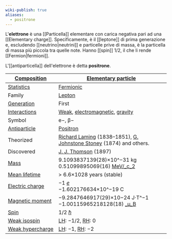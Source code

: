 ```yaml
---
wiki-publish: true
aliases:
  - positrone
---
```

L'**elettrone** è una [[Particella]] elementare con carica negativa pari ad una [[Elementary charge]]. Specificamente, è il [[leptone]] di prima generazione e, escludendo [[neutrino|neutrini]] e particelle prive di massa, è la particella di massa più piccola tra quelle note. Hanno [[spin]] 1/2, il che li rende [[Fermion|fermioni]].

L'[[antiparticella]] dell'elettrone è detta **positrone**.

| [Composition](https://en.wikipedia.org/wiki/Particle#Composition "Particle")                              | [Elementary particle](https://en.wikipedia.org/wiki/Elementary_particle "Elementary particle")                                                                                                                                                            |
| --------------------------------------------------------------------------------------------------------- | --------------------------------------------------------------------------------------------------------------------------------------------------------------------------------------------------------------------------------------------------------- |
| [Statistics](https://en.wikipedia.org/wiki/Particle_statistics "Particle statistics")                     | [Fermionic](https://en.wikipedia.org/wiki/Fermion "Fermion")                                                                                                                                                                                              |
| Family                                                                                                    | [Lepton](https://en.wikipedia.org/wiki/Lepton "Lepton")                                                                                                                                                                                                   |
| [Generation](https://en.wikipedia.org/wiki/Generation_(particle_physics) "Generation (particle physics)") | First                                                                                                                                                                                                                                                     |
| [Interactions](https://en.wikipedia.org/wiki/Fundamental_interaction "Fundamental interaction")           | [Weak](https://en.wikipedia.org/wiki/Weak_interaction "Weak interaction"), [electromagnetic](https://en.wikipedia.org/wiki/Electromagnetic_interaction "Electromagnetic interaction"), [gravity](https://en.wikipedia.org/wiki/Gravitation "Gravitation") |
| Symbol                                                                                                    | e−, β−                                                                                                                                                                                                                                                    |
| [Antiparticle](https://en.wikipedia.org/wiki/Antiparticle "Antiparticle")                                 | [Positron](https://en.wikipedia.org/wiki/Positron "Positron")                                                                                                                                                                                             |
| Theorized                                                                                                 | [Richard Laming](https://en.wikipedia.org/wiki/Richard_Laming "Richard Laming") (1838–1851), [G. Johnstone Stoney](https://en.wikipedia.org/wiki/George_Johnstone_Stoney "George Johnstone Stoney") (1874) and others.                                    |
| Discovered                                                                                                | [J. J. Thomson](https://en.wikipedia.org/wiki/J._J._Thomson "J. J. Thomson") (1897)                                                                                                                                                                       |
| [Mass](https://en.wikipedia.org/wiki/Invariant_mass "Invariant mass")                                     | 9.1093837139(28)×10^−31 kg<br>0.51099895069(16) [MeV/_c_2](https://en.wikipedia.org/wiki/Electronvolt#Mass "Electronvolt")                                                                                                                                |
| [Mean lifetime](https://en.wikipedia.org/wiki/Mean_lifetime "Mean lifetime")                              | > 6.6×1028 years (stable)                                                                                                                                                                                                                                 |
| [Electric charge](https://en.wikipedia.org/wiki/Electric_charge "Electric charge")                        | −1 [_e_](https://en.wikipedia.org/wiki/Elementary_charge "Elementary charge")  <br>−1.602176634×10^−19 C                                                                                                                                                  |
| [Magnetic moment](https://en.wikipedia.org/wiki/Magnetic_moment "Magnetic moment")                        | −9.2847646917(29)×10−24 J⋅T^−1<br>−1.00115965218128(18) [_µ_B](https://en.wikipedia.org/wiki/Bohr_magneton "Bohr magneton")                                                                                                                               |
| [Spin](https://en.wikipedia.org/wiki/Spin_(physics) "Spin (physics)")                                     | 1/2 [_ħ_](https://en.wikipedia.org/wiki/Reduced_Planck_constant "Reduced Planck constant")                                                                                                                                                                |
| [Weak isospin](https://en.wikipedia.org/wiki/Weak_isospin "Weak isospin")                                 | [LH](https://en.wikipedia.org/wiki/Chirality_(physics) "Chirality (physics)"): −1/2, [RH](https://en.wikipedia.org/wiki/Chirality_(physics) "Chirality (physics)"): 0                                                                                     |
| [Weak hypercharge](https://en.wikipedia.org/wiki/Weak_hypercharge "Weak hypercharge")                     | [LH](https://en.wikipedia.org/wiki/Chirality_(physics) "Chirality (physics)"): −1, [RH](https://en.wikipedia.org/wiki/Chirality_(physics) "Chirality (physics)"): −2                                                                                      |
